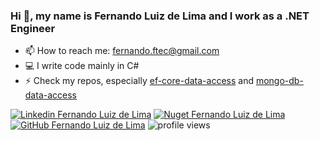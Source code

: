 ### Hi 👋, my name is Fernando Luiz de Lima and I work as a .NET Engineer

- 📫 How to reach me: fernando.ftec@gmail.com
- 💻 I write code mainly in C#
- ⚡ Check my repos, especially [ef-core-data-access](https://github.com/ffernandolima/ef-core-data-access) and [mongo-db-data-access](https://github.com/ffernandolima/mongo-db-data-access)

[![Linkedin Fernando Luiz de Lima](https://img.shields.io/badge/-Fernando%20Luiz%20de%20Lima-blue?style=flat-square&logo=Linkedin&logoColor=white&link=https://www.linkedin.com/in/fernando-luiz-lima/)](https://www.linkedin.com/in/fernando-luiz-lima/)
[![Nuget Fernando Luiz de Lima](https://img.shields.io/badge/-fernando.lima-blue?style=flat-square&logo=nuget&logoColor=white&link=https://www.nuget.org/profiles/fernando.lima/)](https://www.nuget.org/profiles/fernando.lima/)
[![GitHub Fernando Luiz de Lima](https://img.shields.io/github/followers/ffernandolima?label=follow&style=social)](https://github.com/ffernandolima)
![profile views](https://komarev.com/ghpvc/?username=ffernandolima)
